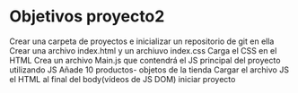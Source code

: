 # Objetivos proyecto2
Crear una carpeta de proyectos e inicializar un repositorio de git en ella
Crear una archivo index.html y un archiuvo index.css
Carga el CSS en el HTML
Crea un archivo Main.js que contendrá el JS principal del proyecto utilizando JS
Añade 10 productos- objetos de la tienda
Cargar el archivo JS el HTML al final del body(vídeos de JS DOM)
iniciar proyecto